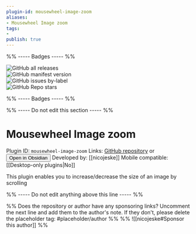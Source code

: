 ```yaml
---
plugin-id: mousewheel-image-zoom
aliases:
- Mousewheel Image zoom
tags: 
- 
publish: true
---
```


%% ----- Badges ----- %%

![GitHub all releases](https://img.shields.io/github/downloads/nicojeske/mousewheel-image-zoom/total?color=573E7A&logo=github&style=for-the-badge)   
![GitHub manifest version](https://img.shields.io/github/manifest-json/v/nicojeske/mousewheel-image-zoom?color=573E7A&logo=github&style=for-the-badge)   
![GitHub issues by-label](https://img.shields.io/github/issues/nicojeske/mousewheel-image-zoom/help%20wanted?color=573E7A&logo=github&style=for-the-badge)   
![GitHub Repo stars](https://img.shields.io/github/stars/nicojeske/mousewheel-image-zoom?color=573E7A&logo=github&style=for-the-badge)

%% ----- Badges ----- %%

%% ----- Do not edit this section ----- %%

# Mousewheel Image zoom

Plugin ID: `mousewheel-image-zoom`
Links: [GitHub repository](https://github.com/nicojeske/mousewheel-image-zoom) or [<button id=HH>Open in Obsidian</button>](obsidian://goto-plugin?id=mousewheel-image-zoom)
Developed by: [[nicojeske]]
Mobile compatible: [[Desktop-only plugins|No]]

This plugin enables you to increase/decrease the size of an image by scrolling

%% ----- Do not edit anything above this line ----- %% 

%% Does the repository or author have any sponsoring links? Uncomment the next line and add them to the author's note. If they don't, please delete the placeholder tag: #placeholder/author %%
%% ![[nicojeske#Sponsor this author]] %%
